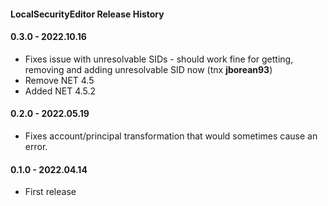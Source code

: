 ﻿#### LocalSecurityEditor Release History

#### 0.3.0 - 2022.10.16
- Fixes issue with unresolvable SIDs - should work fine for getting, removing and adding unresolvable SID now (tnx **jborean93**)
- Remove NET 4.5
- Added NET 4.5.2

#### 0.2.0 - 2022.05.19
  - Fixes account/principal transformation that would sometimes cause an error.

#### 0.1.0 - 2022.04.14
  - First release